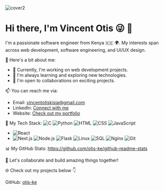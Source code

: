 ![cover2](https://github.com/otis-ke/otis-ke/assets/110315228/8be9ae84-63ac-4e77-baa1-e55619f6082a)
 
# Hi there, I'm Vincent Otis 😜 👋 
I'm a passionate software engineer from Kenya 🇰🇪 🌍. My interests span across web development, software engineering, and UI/UX design.

🚀 Here's a bit about me:
- 💼 Currently, I'm working on web development projects.
- 🌱 I'm always learning and exploring new technologies.
- 👥 I'm open to collaborations on exciting projects.


📫 You can reach me via:
- Email: vincentotiskisia@gmail.com
- LinkedIn: [Connect with me](https://www.linkedin.com/in/vincent-otis-1315b0235)
- Website: [Check out my portfolio](https://otis-ke.github.io/portfolio/)

🌟 My Tech Stack:
![C](https://img.shields.io/badge/C-00599C?style=for-the-badge&logo=c)
![Python](https://img.shields.io/badge/Python-3776AB?style=for-the-badge&logo=python)
![HTML](https://img.shields.io/badge/HTML-E34F26?style=for-the-badge&logo=html5)
![CSS](https://img.shields.io/badge/CSS-1572B6?style=for-the-badge&logo=css3)
![JavaScript](https://img.shields.io/badge/JavaScript-F7DF1E?style=for-the-badge&logo=javascript)
- ![React](https://img.shields.io/badge/React-61DAFB?style=for-the-badge&logo=react)
- ![Next.js](https://img.shields.io/badge/Next.js-000000?style=for-the-badge&logo=next.js&logoColor=white)
![Node.js](https://img.shields.io/badge/Node.js-339933?style=for-the-badge&logo=node.js)
![Flask](https://img.shields.io/badge/Flask-000000?style=for-the-badge&logo=flask)
![Linux](https://img.shields.io/badge/Linux-FCC624?style=for-the-badge&logo=linux)
![SQL](https://img.shields.io/badge/SQL-4479A1?style=for-the-badge&logo=postgresql)
![Nginx](https://img.shields.io/badge/Nginx-269539?style=for-the-badge&logo=nginx)
![Git](https://img.shields.io/badge/Git-F05032?style=for-the-badge&logo=git)

📊 My GitHub Stats:
 https://github.com/otis-ke/github-readme-stats 

🚀 Let's collaborate and build amazing things together!

🌐 Check out my projects below 👇

GitHub: [otis-ke](https://github.com/otis-ke/)
